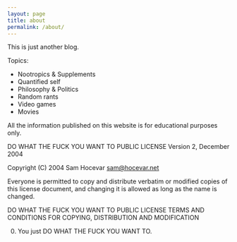 ```yaml
---
layout: page
title: about
permalink: /about/
---
```


This is just another blog.

Topics:

* Nootropics & Supplements
* Quantified self
* Philosophy & Politics
* Random rants
* Video games
* Movies

All the information published on this website is for educational purposes only.

DO WHAT THE FUCK YOU WANT TO PUBLIC LICENSE
Version 2, December 2004

Copyright (C) 2004 Sam Hocevar <sam@hocevar.net>

Everyone is permitted to copy and distribute verbatim or modified
copies of this license document, and changing it is allowed as long
as the name is changed.

DO WHAT THE FUCK YOU WANT TO PUBLIC LICENSE
TERMS AND CONDITIONS FOR COPYING, DISTRIBUTION AND MODIFICATION

  0. You just DO WHAT THE FUCK YOU WANT TO.